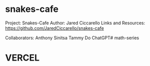# snakes-cafe

Project: Snakes-Cafe
Author: Jared Ciccarello
Links and Resources:
https://github.com/JaredCiccarello/snakes-cafe

Collaborators:
Anthony Sinitsa
Tammy Do
ChatGPT# math-series
# VERCEL
